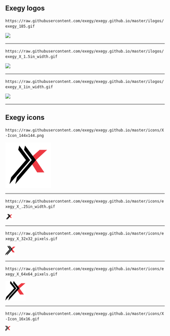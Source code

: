 ## Exegy logos
`https://raw.githubusercontent.com/exegy/exegy.github.io/master/ilogos/exegy_185.gif`

![](https://raw.githubusercontent.com/exegy/exegy.github.io/master/ilogos/exegy_185.gif)

----

`https://raw.githubusercontent.com/exegy/exegy.github.io/master/ilogos/exegy_X_1.5in_width.gif`

![](https://raw.githubusercontent.com/exegy/exegy.github.io/master/ilogos/exegy_X_1.5in_width.gif)

----

`https://raw.githubusercontent.com/exegy/exegy.github.io/master/ilogos/exegy_X_1in_width.gif`

![](https://raw.githubusercontent.com/exegy/exegy.github.io/master/ilogos/exegy_X_1in_width.gif)

----

## Exegy icons
`https://raw.githubusercontent.com/exegy/exegy.github.io/master/icons/X-Icon_144x144.png`

![](https://raw.githubusercontent.com/exegy/exegy.github.io/master/icons/X-Icon_144x144.png)

----

`https://raw.githubusercontent.com/exegy/exegy.github.io/master/icons/exegy_X_.25in_width.gif`

![](https://raw.githubusercontent.com/exegy/exegy.github.io/master/icons/exegy_X_.25in_width.gif)

----

`https://raw.githubusercontent.com/exegy/exegy.github.io/master/icons/exegy_X_32x32_pixels.gif`

![](https://raw.githubusercontent.com/exegy/exegy.github.io/master/icons/exegy_X_32x32_pixels.gif)

----

`https://raw.githubusercontent.com/exegy/exegy.github.io/master/icons/exegy_X_64x64_pixels.gif`

![](https://raw.githubusercontent.com/exegy/exegy.github.io/master/icons/exegy_X_64x64_pixels.gif)

----

`https://raw.githubusercontent.com/exegy/exegy.github.io/master/icons/X-Icon_16x16.gif`

![](https://raw.githubusercontent.com/exegy/exegy.github.io/master/icons/X-Icon_16x16.gif)


